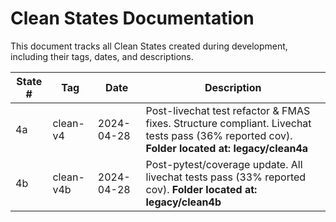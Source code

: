 # Clean States Documentation

This document tracks all Clean States created during development, including their tags, dates, and descriptions.

| State # | Tag | Date | Description |
|---------|-----|------|-------------|
| 4a         | clean-v4 | 2024-04-28 | Post-livechat test refactor & FMAS fixes. Structure compliant. Livechat tests pass (36% reported cov). **Folder located at: legacy/clean4a** |
| 4b         | clean-v4b | 2024-04-28 | Post-pytest/coverage update. All livechat tests pass (33% reported cov). **Folder located at: legacy/clean4b** | 